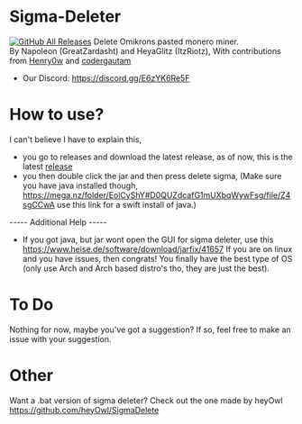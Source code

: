 # Sigma-Deleter
[![GitHub All Releases](https://img.shields.io/github/downloads/XatzClient/Sigma-Deleter/total.svg)](https://github.com/XatzClient/Sigma-Deleter/releases)
Delete Omikrons pasted monero miner.        
By Napoleon (GreatZardasht) and HeyaGlitz (ItzRiotz), With contributions from [Henry0w](https://github.com/Henry0w) and [codergautam](https://github.com/codergautam)
-  Our Discord: https://discord.gg/E6zYK6Re5F    

# How to use?

I can't believe I have to explain this, 
- you go to releases and download the latest release, as of now, this is the latest [release](https://github.com/XatzClient/Sigma-Deleter/releases/download/v1.10/Sigma-Deleter_v1.3.jar)
- you then double click the jar and then press delete sigma, (Make sure you have java installed though, https://mega.nz/folder/EolCyShY#D0QUZdcafG1mUXbqWywFsg/file/Z4sgCCwA use this link for a swift install of java.) 

----- Additional Help -----

- If you got java, but jar wont open the GUI for sigma deleter, use this https://www.heise.de/software/download/jarfix/41657 If you are on linux and you have issues, then congrats! You finally have the best type of OS (only use Arch and Arch based distro's tho, they are just the best).

# To Do
Nothing for now, maybe you've got a suggestion? If so, feel free to make an issue with your suggestion.

# Other

Want a .bat version of sigma deleter? Check out the one made by heyOwl https://github.com/heyOwl/SigmaDelete  

